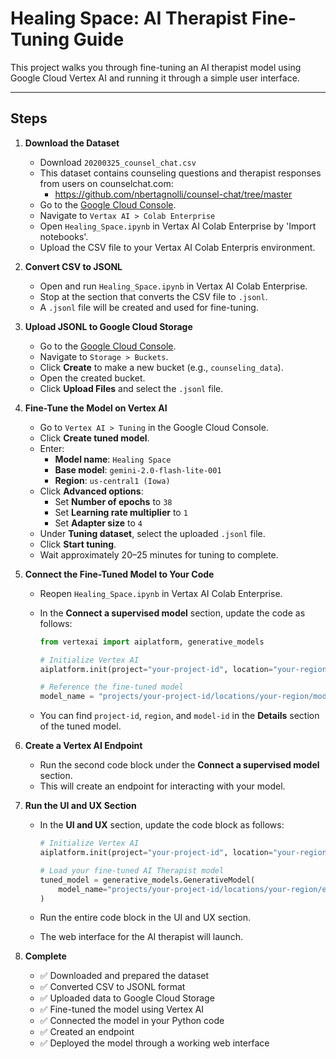# Healing Space: AI Therapist Fine-Tuning Guide

This project walks you through fine-tuning an AI therapist model using Google Cloud Vertex AI and running it through a simple user interface.

---

## Steps

1. **Download the Dataset**
   - Download `20200325_counsel_chat.csv` 
   - This dataset contains counseling questions and therapist responses from users on counselchat.com:
     - https://github.com/nbertagnolli/counsel-chat/tree/master
   - Go to the [Google Cloud Console](https://console.cloud.google.com/).
   - Navigate to `Vertax AI > Colab Enterprise`
   - Open `Healing_Space.ipynb` in Vertax AI Colab Enterprise by 'Import notebooks'.
   - Upload the CSV file to your Vertax AI Colab Enterpris environment.

2. **Convert CSV to JSONL**
   - Open and run `Healing_Space.ipynb` in Vertax AI Colab Enterprise.
   - Stop at the section that converts the CSV file to `.jsonl`.
   - A `.jsonl` file will be created and used for fine-tuning.

3. **Upload JSONL to Google Cloud Storage**
   - Go to the [Google Cloud Console](https://console.cloud.google.com/).
   - Navigate to `Storage > Buckets`.
   - Click **Create** to make a new bucket (e.g., `counseling_data`).
   - Open the created bucket.
   - Click **Upload Files** and select the `.jsonl` file.

4. **Fine-Tune the Model on Vertex AI**
   - Go to `Vertex AI > Tuning` in the Google Cloud Console.
   - Click **Create tuned model**.
   - Enter:
     - **Model name**: `Healing Space`
     - **Base model**: `gemini-2.0-flash-lite-001`
     - **Region**: `us-central1 (Iowa)`
   - Click **Advanced options**:
     - Set **Number of epochs** to `38`
     - Set **Learning rate multiplier** to `1`
     - Set **Adapter size** to `4`
   - Under **Tuning dataset**, select the uploaded `.jsonl` file.
   - Click **Start tuning**.
   - Wait approximately 20–25 minutes for tuning to complete.

5. **Connect the Fine-Tuned Model to Your Code**
   - Reopen `Healing_Space.ipynb` in Vertax AI Colab Enterprise.
   - In the **Connect a supervised model** section, update the code as follows:

     ```python
     from vertexai import aiplatform, generative_models

     # Initialize Vertex AI
     aiplatform.init(project="your-project-id", location="your-region")

     # Reference the fine-tuned model
     model_name = "projects/your-project-id/locations/your-region/models/your-model-id"
     ```

   - You can find `project-id`, `region`, and `model-id` in the **Details** section of the tuned model.

6. **Create a Vertex AI Endpoint**
   - Run the second code block under the **Connect a supervised model** section.
   - This will create an endpoint for interacting with your model.

7. **Run the UI and UX Section**
   - In the **UI and UX** section, update the code block as follows:

     ```python
     # Initialize Vertex AI
     aiplatform.init(project="your-project-id", location="your-region")

     # Load your fine-tuned AI Therapist model
     tuned_model = generative_models.GenerativeModel(
         model_name="projects/your-project-id/locations/your-region/endpoints/your-endpoint-id"
     )
     ```

   - Run the entire code block in the UI and UX section.
   - The web interface for the AI therapist will launch.

8. **Complete**
   - ✅ Downloaded and prepared the dataset
   - ✅ Converted CSV to JSONL format
   - ✅ Uploaded data to Google Cloud Storage
   - ✅ Fine-tuned the model using Vertex AI
   - ✅ Connected the model in your Python code
   - ✅ Created an endpoint
   - ✅ Deployed the model through a working web interface
